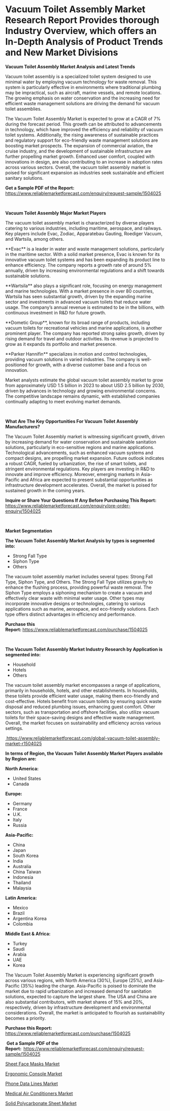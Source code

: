 <p><h1>Vacuum Toilet Assembly Market Research Report Provides thorough Industry Overview, which offers an In-Depth Analysis of Product Trends and New Market Divisions</h1></p><p><strong>Vacuum Toilet Assembly Market Analysis and Latest Trends</strong></p>
<p><p>Vacuum toilet assembly is a specialized toilet system designed to use minimal water by employing vacuum technology for waste removal. This system is particularly effective in environments where traditional plumbing may be impractical, such as aircraft, marine vessels, and remote locations. The growing emphasis on water conservation and the increasing need for efficient waste management solutions are driving the demand for vacuum toilet assemblies.</p><p>The Vacuum Toilet Assembly Market is expected to grow at a CAGR of 7% during the forecast period. This growth can be attributed to advancements in technology, which have improved the efficiency and reliability of vacuum toilet systems. Additionally, the rising awareness of sustainable practices and regulatory support for eco-friendly waste management solutions are boosting market prospects. The expansion of commercial aviation, the cruise industry, and the development of sustainable infrastructure are further propelling market growth. Enhanced user comfort, coupled with innovations in design, are also contributing to an increase in adoption rates across various sectors. Overall, the vacuum toilet assembly market is poised for significant expansion as industries seek sustainable and efficient sanitary solutions.</p></p>
<p><strong>Get a Sample PDF of the Report:&nbsp;</strong> <a href="https://www.reliablemarketforecast.com/enquiry/request-sample/1504025?utm_campaign=1134&utm_medium=2&utm_source=Github&utm_content=ia&utm_term=27092024&utm_id=vacuum-toilet-assembly">https://www.reliablemarketforecast.com/enquiry/request-sample/1504025</a></p>
<p>&nbsp;</p>
<p><strong>Vacuum Toilet Assembly Major Market Players</strong></p>
<p><p>The vacuum toilet assembly market is characterized by diverse players catering to various industries, including maritime, aerospace, and railways. Key players include Evac, Zodiac, Apparatebau Gauting, Roediger Vacuum, and Wartsila, among others.</p><p>**Evac** is a leader in water and waste management solutions, particularly in the maritime sector. With a solid market presence, Evac is known for its innovative vacuum toilet systems and has been expanding its product line to enhance efficiency. The company reports a growth rate of around 5% annually, driven by increasing environmental regulations and a shift towards sustainable solutions.</p><p>**Wartsila** also plays a significant role, focusing on energy management and marine technologies. With a market presence in over 80 countries, Wartsila has seen substantial growth, driven by the expanding marine sector and investments in advanced vacuum toilets that reduce water usage. The company’s annual revenue is estimated to be in the billions, with continuous investment in R&D for future growth.</p><p>**Dometic Group**, known for its broad range of products, including vacuum toilets for recreational vehicles and marine applications, is another prominent player. The company has reported strong sales growth, driven by rising demand for travel and outdoor activities. Its revenue is projected to grow as it expands its portfolio and market presence.</p><p>**Parker Hannifin** specializes in motion and control technologies, providing vacuum solutions in varied industries. The company is well-positioned for growth, with a diverse customer base and a focus on innovation.</p><p>Market analysts estimate the global vacuum toilet assembly market to grow from approximately USD 1.5 billion in 2023 to about USD 2.5 billion by 2030, driven by advances in technology and growing environmental concerns. The competitive landscape remains dynamic, with established companies continually adapting to meet evolving market demands.</p></p>
<p>&nbsp;</p>
<p><strong>What Are The Key Opportunities For Vacuum Toilet Assembly Manufacturers?</strong></p>
<p><p>The Vacuum Toilet Assembly market is witnessing significant growth, driven by increasing demand for water conservation and sustainable sanitation solutions, particularly in eco-sensitive regions and marine applications. Technological advancements, such as enhanced vacuum systems and compact designs, are propelling market expansion. Future outlook indicates a robust CAGR, fueled by urbanization, the rise of smart toilets, and stringent environmental regulations. Key players are investing in R&D to innovate and improve efficiency. Moreover, emerging markets in Asia-Pacific and Africa are expected to present substantial opportunities as infrastructure development accelerates. Overall, the market is poised for sustained growth in the coming years.</p></p>
<p><strong>Inquire or Share Your Questions If Any Before Purchasing This Report:</strong> <a href="https://www.reliablemarketforecast.com/enquiry/pre-order-enquiry/1504025?utm_campaign=1134&utm_medium=2&utm_source=Github&utm_content=ia&utm_term=27092024&utm_id=vacuum-toilet-assembly">https://www.reliablemarketforecast.com/enquiry/pre-order-enquiry/1504025</a></p>
<p>&nbsp;</p>
<p><strong>Market Segmentation</strong></p>
<p><strong>The Vacuum Toilet Assembly Market Analysis by types is segmented into:</strong></p>
<p><ul><li>Strong Fall Type</li><li>Siphon Type</li><li>Others</li></ul></p>
<p><p>The vacuum toilet assembly market includes several types: Strong Fall Type, Siphon Type, and Others. The Strong Fall Type utilizes gravity to enhance the flushing process, providing powerful waste removal. The Siphon Type employs a siphoning mechanism to create a vacuum and effectively clear waste with minimal water usage. Other types may incorporate innovative designs or technologies, catering to various applications such as marine, aerospace, and eco-friendly solutions. Each type offers distinct advantages in efficiency and performance.</p></p>
<p><strong>Purchase this Report:&nbsp;</strong><a href="https://www.reliablemarketforecast.com/purchase/1504025?utm_campaign=1134&utm_medium=2&utm_source=Github&utm_content=ia&utm_term=27092024&utm_id=vacuum-toilet-assembly">https://www.reliablemarketforecast.com/purchase/1504025</a></p>
<p>&nbsp;</p>
<p><strong>The Vacuum Toilet Assembly Market Industry Research by Application is segmented into:</strong></p>
<p><ul><li>Household</li><li>Hotels</li><li>Others</li></ul></p>
<p><p>The vacuum toilet assembly market encompasses a range of applications, primarily in households, hotels, and other establishments. In households, these toilets provide efficient water usage, making them eco-friendly and cost-effective. Hotels benefit from vacuum toilets by ensuring quick waste disposal and reduced plumbing issues, enhancing guest comfort. Other sectors, such as transportation and offshore facilities, also utilize vacuum toilets for their space-saving designs and effective waste management. Overall, the market focuses on sustainability and efficiency across various settings.</p></p>
<p><a href="https://www.reliablemarketforecast.com/global-vacuum-toilet-assembly-market-r1504025?utm_campaign=1134&utm_medium=2&utm_source=Github&utm_content=ia&utm_term=27092024&utm_id=vacuum-toilet-assembly">&nbsp;https://www.reliablemarketforecast.com/global-vacuum-toilet-assembly-market-r1504025</a></p>
<p><strong>In terms of Region, the Vacuum Toilet Assembly Market Players available by Region are:</strong></p>
<p>
    <p> <strong> North America: </strong>
        <ul>
            <li>United States</li>
            <li>Canada</li>
        </ul>
        </p> 
    <p> <strong> Europe: </strong>
        <ul>
            <li>Germany</li>
            <li>France</li>
            <li>U.K.</li>
            <li>Italy</li>
            <li>Russia</li>
        </ul>
        </p> 
    <p> <strong> Asia-Pacific: </strong>
        <ul>
            <li>China</li>
            <li>Japan</li>
            <li>South Korea</li>
            <li>India</li>
            <li>Australia</li>
            <li>China Taiwan</li>
            <li>Indonesia</li>
            <li>Thailand</li>
            <li>Malaysia</li>
        </ul>
        </p> 
    <p> <strong> Latin America: </strong>
        <ul>
            <li>Mexico</li>
            <li>Brazil</li>
            <li>Argentina Korea</li>
            <li>Colombia</li>
        </ul>
        </p> 
    <p> <strong> Middle East & Africa: </strong>
        <ul>
            <li>Turkey</li>
            <li>Saudi</li>
            <li>Arabia</li>
            <li>UAE</li>
            <li>Korea</li>
        </ul>
    </p>
    </p>
<p><p>The Vacuum Toilet Assembly Market is experiencing significant growth across various regions, with North America (30%), Europe (25%), and Asia-Pacific (35%) leading the charge. Asia-Pacific is poised to dominate the market due to rapid urbanization and increased demand for sanitation solutions, expected to capture the largest share. The USA and China are also substantial contributors, with market shares of 15% and 20%, respectively, driven by infrastructure development and environmental considerations. Overall, the market is anticipated to flourish as sustainability becomes a priority.</p></p>
<p><strong>Purchase this Report: </strong><a href="https://www.reliablemarketforecast.com/purchase/1504025?utm_campaign=1134&utm_medium=2&utm_source=Github&utm_content=ia&utm_term=27092024&utm_id=vacuum-toilet-assembly">https://www.reliablemarketforecast.com/purchase/1504025</a></p>
<p>&nbsp;<strong>Get a Sample PDF of the Report:&nbsp;&nbsp;</strong><a href="https://www.reliablemarketforecast.com/enquiry/request-sample/1504025?utm_campaign=1134&utm_medium=2&utm_source=Github&utm_content=ia&utm_term=27092024&utm_id=vacuum-toilet-assembly">https://www.reliablemarketforecast.com/enquiry/request-sample/1504025</a></p>
<p><strong></strong></p>
<p><p><a href="https://issuu.com/reportprime-2/docs/sheet-face-masks-market-size-2030.p_09f2b897992cec?utm_campaign=1134&utm_medium=2&utm_source=Github&utm_content=ia&utm_term=27092024&utm_id=vacuum-toilet-assembly">Sheet Face Masks Market</a></p><p><a href="https://www.linkedin.com/pulse/ergonomic-console-market-share-size-trends-industry-analysis-4yfve?trackingId=WaXHj0cvSAOi5hzsYZjaYw%3D%3D&utm_campaign=1134&utm_medium=2&utm_source=Github&utm_content=ia&utm_term=27092024&utm_id=vacuum-toilet-assembly">Ergonomic Console Market</a></p><p><a href="https://issuu.com/reportprime-2/docs/phone-data-lines-market-size-2030.p_6bbee5b33d0b92?utm_campaign=1134&utm_medium=2&utm_source=Github&utm_content=ia&utm_term=27092024&utm_id=vacuum-toilet-assembly">Phone Data Lines Market</a></p><p><a href="https://github.com/benjigwozdzus/Market-Research-Report-List-1/blob/main/medical-air-conditioners-market.md?utm_campaign=1134&utm_medium=2&utm_source=Github&utm_content=ia&utm_term=27092024&utm_id=vacuum-toilet-assembly">Medical Air Conditioners Market</a></p><p><a href="https://www.linkedin.com/pulse/market-trends-global-solid-polycarbonate-sheet-forecast-5kzze?trackingId=pHa62dNTQqKPpBT6XEShqg%3D%3D&utm_campaign=1134&utm_medium=2&utm_source=Github&utm_content=ia&utm_term=27092024&utm_id=vacuum-toilet-assembly">Solid Polycarbonate Sheet Market</a></p></p>